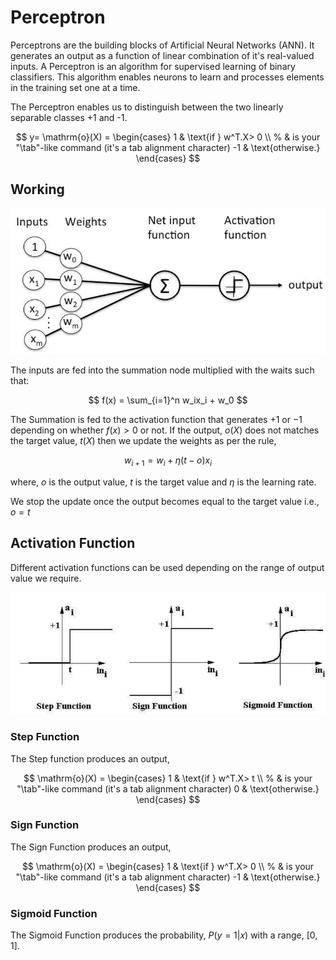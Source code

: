 # Perceptron
Perceptrons are the building blocks of Artificial Neural Networks (ANN). It generates an output as a function of linear combination of it's real-valued inputs. A Perceptron is an algorithm for supervised learning of binary classifiers. This algorithm enables neurons to learn and processes elements in the training set one at a time. 

The Perceptron enables us to distinguish between the two linearly separable classes +1 and -1.

$$
y=
\mathrm{o}(X) = \begin{cases}
    1 & \text{if } w^T.X> 0 \\ % & is your "\tab"-like command (it's a tab alignment character)
    -1 & \text{otherwise.}
\end{cases}
$$

## Working
![Logistic Regression](/img/perceptron.png "Linear Boundary")

The inputs are fed into the summation node multiplied with the waits such that:

$$
f(x) = \sum_{i=1}^n w_ix_i + w_0
$$

The Summation is fed to the activation function that generates $+1$ or $-1$ depending on whether $f(x)>0$ or not. If the output, $o(X)$ does not matches the target value, $t(X)$ then we update the weights as per the rule,

$$
w_{i+1} = w_i + \eta (t-o)x_i
$$

where, $o$ is the output value, $t$ is the target value and $\eta$ is the learning rate.

We stop the update once the output becomes equal to the target value i.e., $o=t$

## Activation Function
Different activation functions can be used depending on the range of output value we require.

![Activation Function](/img/activation-function.png "Activation Function")

### Step Function
The Step function produces an output,

$$
\mathrm{o}(X) = \begin{cases}
    1 & \text{if } w^T.X> t \\ % & is your "\tab"-like command (it's a tab alignment character)
    0 & \text{otherwise.}
\end{cases}
$$

### Sign Function
The Sign Function produces an output,

$$
\mathrm{o}(X) = \begin{cases}
    1 & \text{if } w^T.X> 0 \\ % & is your "\tab"-like command (it's a tab alignment character)
    -1 & \text{otherwise.}
\end{cases}
$$

### Sigmoid Function
The Sigmoid Function produces the probability, $P(y=1|x)$ with a range, $[0,1]$.